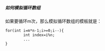 ##### 如何模拟循环数组

如果要循环m次，那么模拟循环数组的模板就是：

```
for(int i=m*n-1;i>=0;i--){
		int index=i%n;
		...
}
```

